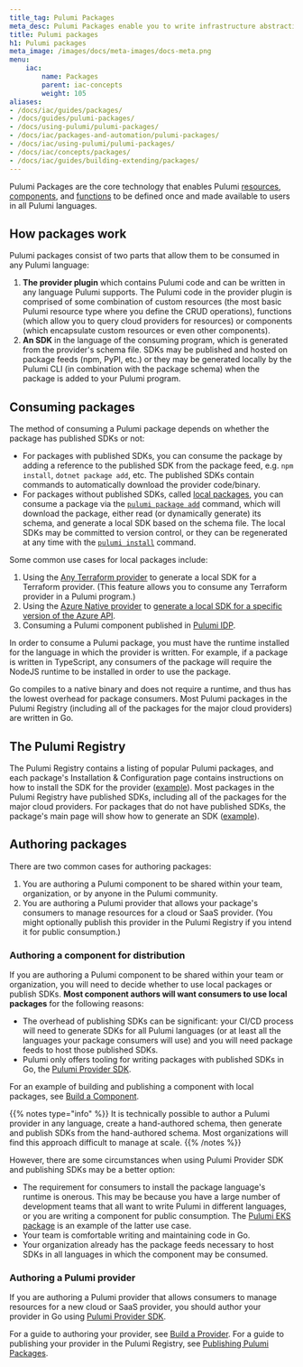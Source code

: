 ```yaml
---
title_tag: Pulumi Packages
meta_desc: Pulumi Packages enable you to write infrastructure abstractions once in TypeScript, C#, Go, or Python and make them available for use in any Pulumi language.
title: Pulumi packages
h1: Pulumi packages
meta_image: /images/docs/meta-images/docs-meta.png
menu:
    iac:
        name: Packages
        parent: iac-concepts
        weight: 105
aliases:
- /docs/iac/guides/packages/
- /docs/guides/pulumi-packages/
- /docs/using-pulumi/pulumi-packages/
- /docs/iac/packages-and-automation/pulumi-packages/
- /docs/iac/using-pulumi/pulumi-packages/
- /docs/iac/concepts/packages/
- /docs/iac/guides/building-extending/packages/
---
```


Pulumi Packages are the core technology that enables Pulumi [resources](/docs/iac/concepts/resources/), [components](/docs/iac/concepts/components/), and [functions](/docs/iac/concepts/functions/) to be defined once and made available to users in all Pulumi languages.

## How packages work

Pulumi packages consist of two parts that allow them to be consumed in any Pulumi language:

1. **The provider plugin** which contains Pulumi code and can be written in any language Pulumi supports. The Pulumi code in the provider plugin is comprised of some combination of custom resources (the most basic Pulumi resource type where you define the CRUD operations), functions (which allow you to query cloud providers for resources) or components (which encapsulate custom resources or even other components).
1. **An SDK** in the language of the consuming program, which is generated from the provider's schema file. SDKs may be published and hosted on package feeds (npm, PyPI, etc.) or they may be generated locally by the Pulumi CLI (in combination with the package schema) when the package is added to your Pulumi program.

## Consuming packages

The method of consuming a Pulumi package depends on whether the package has published SDKs or not:

- For packages with published SDKs, you can consume the package by adding a reference to the published SDK from the package feed, e.g. `npm install`, `dotnet package add`, etc. The published SDKs contain commands to automatically download the provider code/binary.
- For packages without published SDKs, called [local packages](/docs/iac/guides/building-extending/packages/local-packages/#updating-local-packages), you can consume a package via the [`pulumi package add`](/docs/iac/cli/commands/pulumi_package_add/) command, which will download the package, either read (or dynamically generate) its schema, and generate a local SDK based on the schema file. The local SDKs may be committed to version control, or they can be regenerated at any time with the [`pulumi install`](/docs/iac/cli/commands/pulumi_install/) command.

Some common use cases for local packages include:

1. Using the [Any Terraform provider](/registry/packages/terraform-provider/) to generate a local SDK for a Terraform provider. (This feature allows you to consume any Terraform provider in a Pulumi program.)
1. Using the [Azure Native provider](/registry/packages/azure-native/) to [generate a local SDK for a specific version of the Azure API](/registry/packages/azure-native/version-guide/#accessing-any-api-version-via-local-packages).
1. Consuming a Pulumi component published in [Pulumi IDP](/docs/idp/).

In order to consume a Pulumi package, you must have the runtime installed for the language in which the provider is written. For example, if a package is written in TypeScript, any consumers of the package will require the NodeJS runtime to be installed in order to use the package.

Go compiles to a native binary and does not require a runtime, and thus has the lowest overhead for package consumers. Most Pulumi packages in the Pulumi Registry (including all of the packages for the major cloud providers) are written in Go.

## The Pulumi Registry

The Pulumi Registry contains a listing of popular Pulumi packages, and each package's Installation & Configuration page contains instructions on how to install the SDK for the provider ([example](/registry/packages/aws/installation-configuration/)). Most packages in the Pulumi Registry have published SDKs, including all of the packages for the major cloud providers. For packages that do not have published SDKs, the package's main page will show how to generate an SDK ([example](/registry/packages/terraform-provider/installation-configuration/#usage)).

## Authoring packages

There are two common cases for authoring packages:

1. You are authoring a Pulumi component to be shared within your team, organization, or by anyone in the Pulumi community.
1. You are authoring a Pulumi provider that allows your package's consumers to manage resources for a cloud or SaaS provider. (You might optionally publish this provider in the Pulumi Registry if you intend it for public consumption.)

### Authoring a component for distribution

If you are authoring a Pulumi component to be shared within your team or organization, you will need to decide whether to use local packages or publish SDKs. **Most component authors will want consumers to use local packages** for the following reasons:

- The overhead of publishing SDKs can be significant: your CI/CD process will need to generate SDKs for all Pulumi languages (or at least all the languages your package consumers will use) and you will need package feeds to host those published SDKs.
- Pulumi only offers tooling for writing packages with published SDKs in Go, the [Pulumi Provider SDK](/docs/iac/guides/building-extending/providers/pulumi-provider-sdk/).

For an example of building and publishing a component with local packages, see [Build a Component](/docs/iac/guides/building-extending/components/build-a-component/).

{{% notes type="info" %}}
It is technically possible to author a Pulumi provider in any language, create a hand-authored schema, then generate and publish SDKs from the hand-authored schema. Most organizations will find this approach difficult to manage at scale.
{{% /notes %}}

However, there are some circumstances when using Pulumi Provider SDK and publishing SDKs may be a better option:

- The requirement for consumers to install the package language's runtime is onerous. This may be because you have a large number of development teams that all want to write Pulumi in different languages, or you are writing a component for public consumption. The [Pulumi EKS package](/registry/packages/eks/) is an example of the latter use case.
- Your team is comfortable writing and maintaining code in Go.
- Your organization already has the package feeds necessary to host SDKs in all languages in which the component may be consumed.

### Authoring a Pulumi provider

If you are authoring a Pulumi provider that allows consumers to manage resources for a new cloud or SaaS provider, you should author your provider in Go using [Pulumi Provider SDK](/docs/iac/guides/building-extending/providers/pulumi-provider-sdk/).

For a guide to authoring your provider, see [Build a Provider](/docs/iac/guides/building-extending/providers/build-a-provider/). For a guide to publishing your provider in the Pulumi Registry, see [Publishing Pulumi Packages](/docs/iac/guides/building-extending/packages/publishing-packages/).
